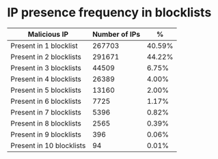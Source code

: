 # IP presence frequency in blocklists
| Malicious IP | Number of IPs | % |
|----|----|----|
| Present in 1 blocklist | 267703 | 40.59% |
| Present in 2 blocklists | 291671 | 44.22% |
| Present in 3 blocklists | 44509 | 6.75% |
| Present in 4 blocklists | 26389 | 4.00% |
| Present in 5 blocklists | 13160 | 2.00% |
| Present in 6 blocklists | 7725 | 1.17% |
| Present in 7 blocklists | 5396 | 0.82% |
| Present in 8 blocklists | 2565 | 0.39% |
| Present in 9 blocklists | 396 | 0.06% |
| Present in 10 blocklists | 94 | 0.01% |
